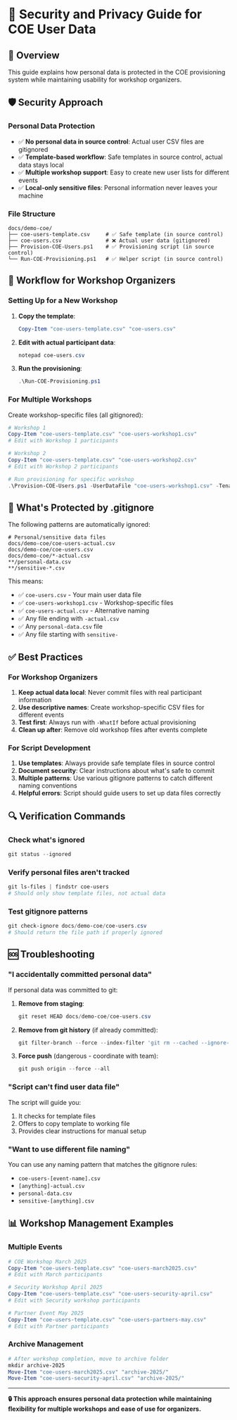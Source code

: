 # 🔐 Security and Privacy Guide for COE User Data

## 🎯 Overview

This guide explains how personal data is protected in the COE provisioning system while maintaining usability for workshop organizers.

## 🛡️ Security Approach

### Personal Data Protection

- ✅ **No personal data in source control**: Actual user CSV files are gitignored
- ✅ **Template-based workflow**: Safe templates in source control, actual data stays local
- ✅ **Multiple workshop support**: Easy to create new user lists for different events
- ✅ **Local-only sensitive files**: Personal information never leaves your machine

### File Structure

```
docs/demo-coe/
├── coe-users-template.csv     # ✅ Safe template (in source control)
├── coe-users.csv              # ❌ Actual user data (gitignored)
├── Provision-COE-Users.ps1    # ✅ Provisioning script (in source control)
└── Run-COE-Provisioning.ps1   # ✅ Helper script (in source control)
```

## 📝 Workflow for Workshop Organizers

### Setting Up for a New Workshop

1. **Copy the template**:
   ```powershell
   Copy-Item "coe-users-template.csv" "coe-users.csv"
   ```

2. **Edit with actual participant data**:
   ```powershell
   notepad coe-users.csv
   ```

3. **Run the provisioning**:
   ```powershell
   .\Run-COE-Provisioning.ps1
   ```

### For Multiple Workshops

Create workshop-specific files (all gitignored):

```powershell
# Workshop 1
Copy-Item "coe-users-template.csv" "coe-users-workshop1.csv"
# Edit with Workshop 1 participants

# Workshop 2  
Copy-Item "coe-users-template.csv" "coe-users-workshop2.csv"
# Edit with Workshop 2 participants

# Run provisioning for specific workshop
.\Provision-COE-Users.ps1 -UserDataFile "coe-users-workshop1.csv" -TenantDomain "..." -AzureSubscriptionId "..."
```

## 🚫 What's Protected by .gitignore

The following patterns are automatically ignored:

```gitignore
# Personal/sensitive data files
docs/demo-coe/coe-users-actual.csv
docs/demo-coe/coe-users.csv
docs/demo-coe/*-actual.csv
**/personal-data.csv
**/sensitive-*.csv
```

This means:
- ✅ `coe-users.csv` - Your main user data file
- ✅ `coe-users-workshop1.csv` - Workshop-specific files  
- ✅ `coe-users-actual.csv` - Alternative naming
- ✅ Any file ending with `-actual.csv`
- ✅ Any `personal-data.csv` file
- ✅ Any file starting with `sensitive-`

## ✅ Best Practices

### For Workshop Organizers

1. **Keep actual data local**: Never commit files with real participant information
2. **Use descriptive names**: Create workshop-specific CSV files for different events
3. **Test first**: Always run with `-WhatIf` before actual provisioning
4. **Clean up after**: Remove old workshop files after events complete

### For Script Development

1. **Use templates**: Always provide safe template files in source control
2. **Document security**: Clear instructions about what's safe to commit
3. **Multiple patterns**: Use various gitignore patterns to catch different naming conventions
4. **Helpful errors**: Script should guide users to set up data files correctly

## 🔍 Verification Commands

### Check what's ignored
```powershell
git status --ignored
```

### Verify personal files aren't tracked
```powershell
git ls-files | findstr coe-users
# Should only show template files, not actual data
```

### Test gitignore patterns
```powershell
git check-ignore docs/demo-coe/coe-users.csv
# Should return the file path if properly ignored
```

## 🆘 Troubleshooting

### "I accidentally committed personal data"

If personal data was committed to git:

1. **Remove from staging**:
   ```powershell
   git reset HEAD docs/demo-coe/coe-users.csv
   ```

2. **Remove from git history** (if already committed):
   ```powershell
   git filter-branch --force --index-filter 'git rm --cached --ignore-unmatch docs/demo-coe/coe-users.csv' --prune-empty --tag-name-filter cat -- --all
   ```

3. **Force push** (dangerous - coordinate with team):
   ```powershell
   git push origin --force --all
   ```

### "Script can't find user data file"

The script will guide you:
1. It checks for template files
2. Offers to copy template to working file
3. Provides clear instructions for manual setup

### "Want to use different file naming"

You can use any naming pattern that matches the gitignore rules:
- `coe-users-[event-name].csv`
- `[anything]-actual.csv`
- `personal-data.csv`
- `sensitive-[anything].csv`

## 📊 Workshop Management Examples

### Multiple Events
```powershell
# COE Workshop March 2025
Copy-Item "coe-users-template.csv" "coe-users-march2025.csv"
# Edit with March participants

# Security Workshop April 2025
Copy-Item "coe-users-template.csv" "coe-users-security-april.csv" 
# Edit with Security workshop participants

# Partner Event May 2025
Copy-Item "coe-users-template.csv" "coe-users-partners-may.csv"
# Edit with Partner participants
```

### Archive Management
```powershell
# After workshop completion, move to archive folder
mkdir archive-2025
Move-Item "coe-users-march2025.csv" "archive-2025/"
Move-Item "coe-users-security-april.csv" "archive-2025/"
```

---

**🔒 This approach ensures personal data protection while maintaining flexibility for multiple workshops and ease of use for organizers.**
